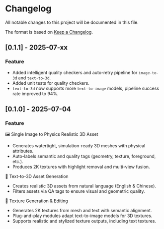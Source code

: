 # Changelog

All notable changes to this project will be documented in this file.

The format is based on [Keep a Changelog](http://keepachangelog.com/en/1.0.0).


## [0.1.1] - 2025-07-xx
### Feature
- Added intelligent quality checkers and auto-retry pipeline for `image-to-3d` and `text-to-3d`.
- Added unit tests for quality checkers.
- `text-to-3d` now supports more `text-to-image` models, pipeline success rate improved to 94%.

## [0.1.0] - 2025-07-04
### Feature
🖼️ Single Image to Physics Realistic 3D Asset
- Generates watertight, simulation-ready 3D meshes with physical attributes.
- Auto-labels semantic and quality tags (geometry, texture, foreground, etc.).
- Produces 2K textures with highlight removal and multi-view fusion.

📝 Text-to-3D Asset Generation
- Creates realistic 3D assets from natural language (English & Chinese).
- Filters assets via QA tags to ensure visual and geometric quality.

🎨 Texture Generation & Editing
- Generates 2K textures from mesh and text with semantic alignment.
- Plug-and-play modules adapt text-to-image models for 3D textures.
- Supports realistic and stylized texture outputs, including text textures.

